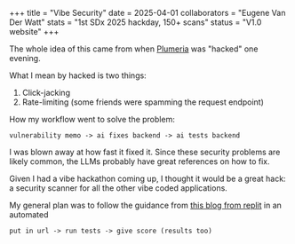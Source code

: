 +++
title = "Vibe Security"
date = 2025-04-01
collaborators = "Eugene Van Der Watt"
stats = "1st SDx 2025 hackday, 150+ scans"
status = "V1.0 website"
+++

The whole idea of this came from when [Plumeria](../plumeria) was "hacked" one evening. 

What I mean by hacked is two things: 
1. Click-jacking 
2. Rate-limiting
(some friends were spamming the request endpoint)

How my workflow went to solve the problem: 
```
vulnerability memo -> ai fixes backend -> ai tests backend
```

I was blown away at how fast it fixed it. Since these security problems are likely common, the LLMs probably have great references on how to fix. 

Given I had a vibe hackathon coming up, I thought it would be a great hack: a security scanner for all the other vibe coded applications. 

My general plan was to follow the guidance from [this blog from replit](https://docs.replit.com/tutorials/vibe-code-security-checklist) in an automated 

```
put in url -> run tests -> give score (results too)
```

